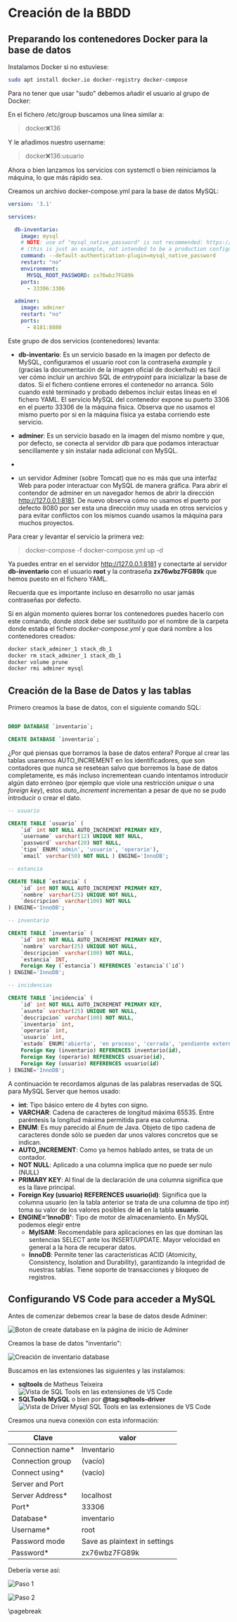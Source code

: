 # Creación de la BBDD

## Preparando los contenedores Docker para la base de datos

Instalamos Docker si no estuviese:

```bash
sudo apt install docker.io docker-registry docker-compose 
```

Para no tener que usar "sudo" debemos añadir el usuario al grupo de Docker:

En el fichero /etc/group buscamos una línea similar a:

> docker:x:136

Y le añadimos nuestro username:

> docker:x:136:usuario

Ahora o bien lanzamos los servicios con systemctl o bien reiniciamos la máquina, lo que más rápido sea.

Creamos un archivo docker-compose.yml para la base de datos MySQL:

```yml
version: '3.1'

services:

  db-inventario:
    image: mysql
    # NOTE: use of "mysql_native_password" is not recommended: https://dev.mysql.com/doc/refman/8.0/en/upgrading-from-previous-series.html#upgrade-caching-sha2-password
    # (this is just an example, not intended to be a production configuration)
    command: --default-authentication-plugin=mysql_native_password
    restart: "no"
    environment:
      MYSQL_ROOT_PASSWORD: zx76wbz7FG89k
    ports:
      - 33306:3306

  adminer:
    image: adminer
    restart: "no"
    ports:
      - 8181:8080
```
Este grupo de dos servicios (contenedores) levanta:

* **db-inventario**: Es un servicio basado en la imagen por defecto de MySQL, configuramos el usuario root con la contraseña *example* y (gracias la documentación  de la imagen oficial de dockerhub) es fácil ver cómo incluir un archivo SQL de *entrypoint* para inicializar la base de datos. Si el fichero contiene errores el contenedor no arranca. Sólo cuando esté terminado y probado debemos incluir estas líneas en el fichero YAML. El servicio MySQL del contenedor expone su puerto 3306 en el puerto 33306 de la máquina física. Observa que no usamos el mismo puerto por si en la máquina física ya estaba corriendo este servicio.
* **adminer**: Es un servicio basado en la imagen del mismo nombre y que, por defecto, se conecta al servidor *db* para que podamos interactuar sencillamente y sin instalar nada adicional con MySQL.

* 
* un servidor Adminer (sobre Tomcat) que no es más que una interfaz Web para poder interactuar con MySQL de manera gráfica. Para abrir el contendor de adminer en un navegador hemos de abrir la dirección <http://127.0.0.1:8181>. De nuevo observa cómo no usamos el puerto por defecto 8080 por ser esta una dirección muy usada en otros servicios y para evitar conflictos con los mismos cuando usamos la máquina para muchos proyectos.

Para crear y levantar el servicio la primera vez:

> docker-compose -f docker-compose.yml up -d

Ya puedes entrar en el servidor <http://127.0.0.1:8181> y conectarte al servidor **db-inventario** con el usuario **root** y la contraseña **zx76wbz7FG89k** que hemos puesto en el fichero YAML. 

Recuerda que es importante incluso en desarrollo no usar jamás contraseñas por defecto.

Si en algún momento quieres borrar los contenedores puedes hacerlo con este comando, donde *stack* debe ser sustituido por el nombre de la carpeta donde estaba el fichero *docker-compose.yml* y que dará nombre a los contenedores creados:

```bash
docker stack_adminer_1 stack_db_1
docker rm stack_adminer_1 stack_db_1
docker volume prune
docker rmi adminer mysql 
```

## Creación de la Base de Datos y las tablas

Primero creamos la base de datos, con el siguiente comando SQL:

```sql

DROP DATABASE `inventario`;

CREATE DATABASE `inventario`;

```

¿Por qué piensas que borramos la base de datos entera? Porque al crear las tablas usaremos AUTO_INCREMENT en los identificadores, que son contadores que nunca se resetean salvo que borremos la base de datos completamente, es más incluso incrementean cuando intentamos introducir algún dato erróneo (por ejemplo que viole una restricción *unique* o una *foreign key*), estos *auto_increment* incrementan a pesar de que no se pudo introducir o crear el dato.

```sql
-- usuario

CREATE TABLE `usuario` (   
    `id` int NOT NULL AUTO_INCREMENT PRIMARY KEY,   
    `username` varchar(12) UNIQUE NOT NULL,   
    `password` varchar(20) NOT NULL,   
    `tipo` ENUM('admin', 'usuario', 'operario'),
    `email` varchar(50) NOT NULL ) ENGINE='InnoDB';

-- estancia

CREATE TABLE `estancia` (
    `id` int NOT NULL AUTO_INCREMENT PRIMARY KEY,   
    `nombre` varchar(25) UNIQUE NOT NULL,   
    `descripcion` varchar(100) NOT NULL
) ENGINE='InnoDB';

-- inventario

CREATE TABLE `inventario` (
    `id` int NOT NULL AUTO_INCREMENT PRIMARY KEY,   
    `nombre` varchar(25) UNIQUE NOT NULL,   
    `descripcion` varchar(100) NOT NULL, 
    `estancia` INT, 
    Foreign Key (`estancia`) REFERENCES `estancia`(`id`)
) ENGINE='InnoDB';

-- incidencias

CREATE TABLE `incidencia` (
    `id` int NOT NULL AUTO_INCREMENT PRIMARY KEY,   
    `asunto` varchar(25) UNIQUE NOT NULL,   
    `descripcion` varchar(100) NOT NULL, 
    `inventario` int, 
    `operario` int, 
    `usuario` int,
    `estado` ENUM('abierta', 'en proceso', 'cerrada', 'pendiente externo'), 
    Foreign Key (inventario) REFERENCES inventario(id),
    Foreign Key (operario) REFERENCES usuario(id),
    Foreign Key (usuario) REFERENCES usuario(id)
) ENGINE='InnoDB';

```

A continuación te recordamos algunas de las palabras reservadas de SQL para MySQL Server que hemos usado:

* **int**: Tipo básico entero de 4 bytes con signo.
* **VARCHAR**: Cadena de caracteres de longitud máxima 65535. Entre paréntesis la longitud máxima permitida para esa columna.
* **ENUM**: Es muy parecido al *Enum* de Java. Objeto de tipo cadena de caracteres donde sólo se pueden dar unos valores concretos que se indican.
* **AUTO_INCREMENT**: Como ya hemos hablado antes, se trata de un contador.
* **NOT NULL**: Aplicado a una columna implica que no puede ser nulo (NULL)
* **PRIMARY KEY**: Al final de la declaración de una columna significa que es la llave principal.
* **Foreign Key (usuario) REFERENCES usuario(id)**: Significa que la columna usuario (en la tabla anterior se trata de una columna de tipo *int*) toma su valor de los valores posibles de **id** en la tabla **usuario**.
* **ENGINE='InnoDB'**: Tipo de motor de almacenamiento. En MySQL podemos elegir entre 
  * **MyISAM**: Recomendable para aplicaciones en las que dominan las sentencias SELECT ante los INSERT/UPDATE. Mayor velocidad en general a la hora de recuperar datos. 
  * **InnoDB**: Permite tener las características ACID (Atomicity, Consistency, Isolation and Durability), garantizando la integridad de nuestras tablas. Tiene soporte de transacciones y bloqueo de registros.


## Configurando VS Code para acceder a MySQL

Antes de comenzar debemos crear la base de datos desde Adminer:

![Boton de create database en la página de inicio de Adminer](docs/adminer-boton-crear.png)

Creamos la base de datos "inventario":

![Creación de inventario database](docs/adminer-crear-inventario.png)

Buscamos en las extensiones las siguientes y las instalamos:

* **sqltools** de Matheus Teixeira
![Vista de SQL Tools en las extensiones de VS Code](docs/sqltools.png)
* **SQLTools MySQL** o bien por **@tag:sqltools-driver**
![Vista de Driver Mysql SQL Tools en las extensiones de VS Code](docs/sqltools-driver-mysql.png)

Creamos una nueva conexión con esta información:

Clave | valor
------|------
Connection name* | Inventario
Connection group | (vacío)
Connect using* | (vacío)
Server and Port |
Server Address* | localhost
Port* | 33306
Database* | inventario
Username* | root
Password mode | Save as plaintext in settings
Password* | zx76wbz7FG89k

Debería verse así:

![Paso 1](docs/sqltools-nueva-mysql.png)

![Paso 2](docs/sqltools-nueva.png)

\pagebreak
